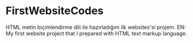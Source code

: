 # FirstWebsiteCodes
HTML metin biçimlendirme dili ile hazırladığım ilk websites'si projem.
EN: My first website project that I prepared with HTML text markup language.
